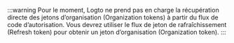 :::warning
Pour le moment, Logto ne prend pas en charge la récupération directe des jetons d’organisation (Organization tokens) à partir du flux de code d’autorisation. Vous devrez utiliser le flux de jeton de rafraîchissement (Refresh token) pour obtenir un jeton d’organisation (Organization token).
:::
